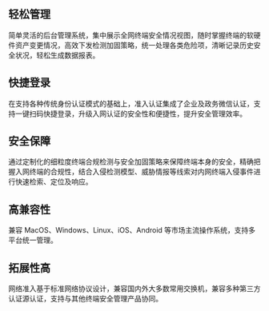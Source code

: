 ## 轻松管理
简单灵活的后台管理系统，集中展示全网终端安全情况视图，随时掌握终端的软硬件资产变更情况，高效下发检测加固策略，统一处理各类危险项，清晰记录历史安全状况，轻松生成数据报表。
## 快捷登录
在支持各种传统身份认证模式的基础上，准入认证集成了企业及政务微信认证，支持一键扫码快捷登录，升级入网认证的安全性和便捷性，提升安全管理效率。
## 安全保障
通过定制化的细粒度终端合规检测与安全加固策略来保障终端本身的安全，精确把握入网终端的合规性，结合入侵检测模型、威胁情报等线索对内网终端入侵事件进行快速检索、定位及响应。
## 高兼容性
兼容 MacOS、Windows、Linux、iOS、Android 等市场主流操作系统，支持多平台统一管理。
## 拓展性高
网络准入基于标准网络协议设计，兼容国内外大多数常用交换机，兼容多种第三方认证源认证，支持与其他终端安全管理产品协同。
